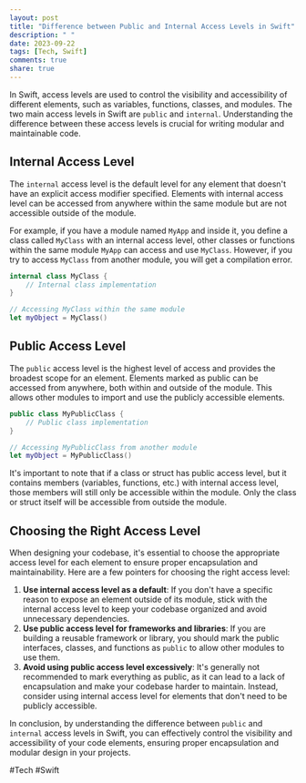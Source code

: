 ```yaml
---
layout: post
title: "Difference between Public and Internal Access Levels in Swift"
description: " "
date: 2023-09-22
tags: [Tech, Swift]
comments: true
share: true
---
```


In Swift, access levels are used to control the visibility and accessibility of different elements, such as variables, functions, classes, and modules. The two main access levels in Swift are `public` and `internal`. Understanding the difference between these access levels is crucial for writing modular and maintainable code.

## Internal Access Level

The `internal` access level is the default level for any element that doesn't have an explicit access modifier specified. Elements with internal access level can be accessed from anywhere within the same module but are not accessible outside of the module.

For example, if you have a module named `MyApp` and inside it, you define a class called `MyClass` with an internal access level, other classes or functions within the same module `MyApp` can access and use `MyClass`. However, if you try to access `MyClass` from another module, you will get a compilation error.

```swift
internal class MyClass {
    // Internal class implementation
}

// Accessing MyClass within the same module
let myObject = MyClass()
```

## Public Access Level

The `public` access level is the highest level of access and provides the broadest scope for an element. Elements marked as public can be accessed from anywhere, both within and outside of the module. This allows other modules to import and use the publicly accessible elements.

```swift
public class MyPublicClass {
    // Public class implementation
}

// Accessing MyPublicClass from another module
let myObject = MyPublicClass()
```

It's important to note that if a class or struct has public access level, but it contains members (variables, functions, etc.) with internal access level, those members will still only be accessible within the module. Only the class or struct itself will be accessible from outside the module.

## Choosing the Right Access Level

When designing your codebase, it's essential to choose the appropriate access level for each element to ensure proper encapsulation and maintainability. Here are a few pointers for choosing the right access level:

1. **Use internal access level as a default**: If you don't have a specific reason to expose an element outside of its module, stick with the internal access level to keep your codebase organized and avoid unnecessary dependencies.
2. **Use public access level for frameworks and libraries**: If you are building a reusable framework or library, you should mark the public interfaces, classes, and functions as `public` to allow other modules to use them.
3. **Avoid using public access level excessively**: It's generally not recommended to mark everything as public, as it can lead to a lack of encapsulation and make your codebase harder to maintain. Instead, consider using internal access level for elements that don't need to be publicly accessible.

In conclusion, by understanding the difference between `public` and `internal` access levels in Swift, you can effectively control the visibility and accessibility of your code elements, ensuring proper encapsulation and modular design in your projects.

#Tech #Swift
